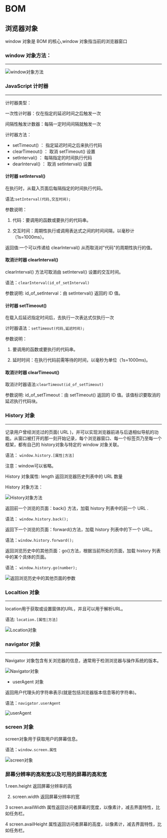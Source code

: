 # BOM
## 浏览器对象
window 对象是 BOM 的核心,window 对象指当前的浏览器窗口

### window 对象方法：
---

![window对象方法](https://i.imgur.com/IFmd2MW.jpg)

### JavaScript 计时器
---
计时器类型：

一次性计时器：仅在指定的延迟时间之后触发一次

间隔性触发计数器：每隔一定时间间隔就触发一次

计时器方法：

  - setTimeout() ： 指定延迟时间之后来执行代码
  - clearTimeout() ： 取消 setTimeout() 设置
  - setInterval()  ： 每隔指定的时间执行代码
  - dearInterval() ： 取消 setInterval() 设置
  
#### 计时器 setInterval()
在执行时，从载入页面后每隔指定的时间执行代码。
 
语法:`setInterval(代码,交互时间);`

参数说明：

1. 代码：要调用的函数或要执行的代码串。

2. 交互时间：周期性执行或调用表达式之间的时间间隔，以毫秒计（1s=1000ms）。

返回值:一个可以传递给 clearInterval() 从而取消对"代码"的周期性执行的值。

#### 取消计时器 clearInterval()
clearInterval() 方法可取消由 setInterval() 设置的交互时间。

语法：`clearInterval(id_of_setInterval)`

参数说明: id_of_setInterval：由 setInterval() 返回的 ID 值。

#### 计时器 setTimeout() 
在载入后延迟指定时间后，去执行一次表达式仅执行一次

计时器语法：`setTimeout(代码,延迟时间);`

参数说明：

1. 要调用的函数或要执行的代码串。

2. 延时时间：在执行代码前需等待的时间，以毫秒为单位（1s=1000ms)。


#### 取消计时器 clearTimeout()
取消计时器语法:`clearTimeout(id_of_setTimeout)`

参数说明: id_of_setTimeout：由 setTimeout() 返回的 ID 值。该值标识要取消的延迟执行代码块。

### History 对象
---
记录用户曾经浏览过的页面( URL )，并可以实现浏览器前进与后退相似导航的功能。从窗口被打开的那一刻开始记录，每个浏览器窗口、每一个标签页乃至每一个框架，都有自己的 history对象与特定的 window 对象关联。

语法： `window.history.[属性|方法]`

注意：window可以省略。

History 对象属性: length 返回浏览器历史列表中的 URL 数量

History 对象方法： 

![History对象方法](https://i.imgur.com/MvJOAqq.jpg)


返回前一个浏览的页面：back() 方法，加载 history 列表中的前一个 URL .

语法： `window.history.back();`

返回下一个浏览的页面：forward()方法，加载 history 列表中的下一个 URL。

语法：`window.history.forward();`

返回浏览历史中的其他页面：go()方法，根据当前所处的页面，加载 history 列表中的某个具体的页面。

语法： `window.history.go(number);`

![返回浏览历史中的其他页面的参数](https://i.imgur.com/CKsEgY4.jpg)

### Localtion 对象
---
location用于获取或设置窗体的URL，并且可以用于解析URL。
 
语法: `location.[属性|方法]`

![Location对象](https://i.imgur.com/qLNgFap.png)

### navigator 对象
---
Navigator 对象包含有关浏览器的信息，通常用于检测浏览器与操作系统的版本。

![Navigator对象](https://i.imgur.com/keF3xXb.jpg)

- userAgent 对象

返回用户代理头的字符串表示(就是包括浏览器版本信息等的字符串)。

语法：`navigator.userAgent`

![userAgent](https://i.imgur.com/yns4gDs.jpg)

### screen 对象

screen对象用于获取用户的屏幕信息。

语法：`window.screen.属性`

![screen对象](https://i.imgur.com/BUYp5UC.png)

### 屏幕分辨率的高和宽以及可用的屏幕的高和宽

1.reen.height 返回屏幕分辨率的高

2. screen.width 返回屏幕分辨率的宽

3 screen.availWidth 属性返回访问者屏幕的宽度，以像素计，减去界面特性，比如任务栏。

4 screen.availHeight 属性返回访问者屏幕的高度，以像素计，减去界面特性，比如任务栏。
